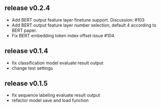 ## release v0.2.4

* Add BERT output feature layer finetune support. Discussion: #103
* Add BERT output feature layer number selection, default 4 according to BERT paper.
* Fix BERT embedding token index offset issue #104.

## release v0.1.4

* fix classification model evaluate result output
* change test settings

## release v0.1.5

* fix sequence labeling evaluate result output
* refactor model save and load function